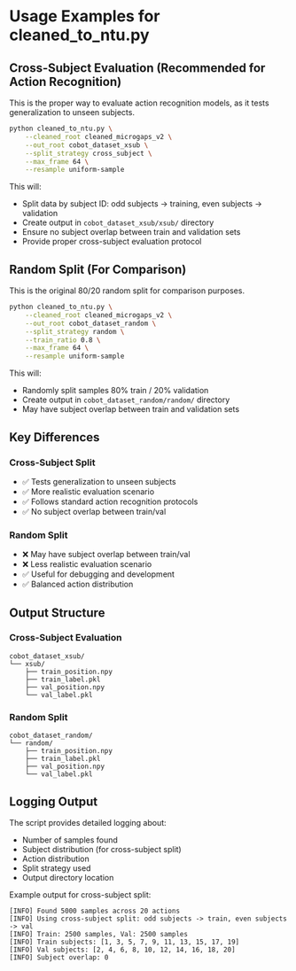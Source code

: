 # Usage Examples for cleaned_to_ntu.py

## Cross-Subject Evaluation (Recommended for Action Recognition)

This is the proper way to evaluate action recognition models, as it tests generalization to unseen subjects.

```bash
python cleaned_to_ntu.py \
    --cleaned_root cleaned_microgaps_v2 \
    --out_root cobot_dataset_xsub \
    --split_strategy cross_subject \
    --max_frame 64 \
    --resample uniform-sample
```

This will:
- Split data by subject ID: odd subjects → training, even subjects → validation
- Create output in `cobot_dataset_xsub/xsub/` directory
- Ensure no subject overlap between train and validation sets
- Provide proper cross-subject evaluation protocol

## Random Split (For Comparison)

This is the original 80/20 random split for comparison purposes.

```bash
python cleaned_to_ntu.py \
    --cleaned_root cleaned_microgaps_v2 \
    --out_root cobot_dataset_random \
    --split_strategy random \
    --train_ratio 0.8 \
    --max_frame 64 \
    --resample uniform-sample
```

This will:
- Randomly split samples 80% train / 20% validation
- Create output in `cobot_dataset_random/random/` directory
- May have subject overlap between train and validation sets

## Key Differences

### Cross-Subject Split
- ✅ Tests generalization to unseen subjects
- ✅ More realistic evaluation scenario
- ✅ Follows standard action recognition protocols
- ✅ No subject overlap between train/val

### Random Split
- ❌ May have subject overlap between train/val
- ❌ Less realistic evaluation scenario
- ✅ Useful for debugging and development
- ✅ Balanced action distribution

## Output Structure

### Cross-Subject Evaluation
```
cobot_dataset_xsub/
└── xsub/
    ├── train_position.npy
    ├── train_label.pkl
    ├── val_position.npy
    └── val_label.pkl
```

### Random Split
```
cobot_dataset_random/
└── random/
    ├── train_position.npy
    ├── train_label.pkl
    ├── val_position.npy
    └── val_label.pkl
```

## Logging Output

The script provides detailed logging about:
- Number of samples found
- Subject distribution (for cross-subject split)
- Action distribution
- Split strategy used
- Output directory location

Example output for cross-subject split:
```
[INFO] Found 5000 samples across 20 actions
[INFO] Using cross-subject split: odd subjects -> train, even subjects -> val
[INFO] Train: 2500 samples, Val: 2500 samples
[INFO] Train subjects: [1, 3, 5, 7, 9, 11, 13, 15, 17, 19]
[INFO] Val subjects: [2, 4, 6, 8, 10, 12, 14, 16, 18, 20]
[INFO] Subject overlap: 0
```
